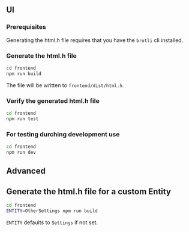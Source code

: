 ## UI

### Prerequisites
Generating the html.h file requires that you have the `brotli` cli installed.

### Generate the html.h file

```bash
cd frontend
npm run build
```

The file will be written to `frontend/dist/html.h`.

### Verify the generated html.h file

```bash
cd frontend
npm run test
```

### For testing durching development use

```bash
cd frontend
npm run dev
```


## Advanced


## Generate the html.h file for a custom Entity

```bash
cd frontend
ENTITY=OtherSettings npm run build
```

`ENTITY` defaults to `Settings` if not set.